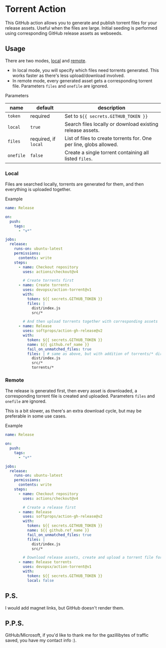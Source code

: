 # Torrent Action

This GitHub action allows you to generate and publish torrent files for your release assets. Useful when the files are large. Initial seeding is performed using corresponding GitHub release assets as webseeds.

## Usage

There are two modes, [local](#local) and [remote](#remote).

- In local mode, you will specify which files need torrents generated. This works faster as there's less upload/download involved.
- In remote mode, every generated asset gets a corresponding torrent file. Parameters `files` and `onefile` are ignored.

Parameters

| name      | default              | description                                                        |
| --------- | -------------------- | ------------------------------------------------------------------ |
| `token`   | required             | Set to `${{ secrets.GITHUB_TOKEN }}`                               |
| `local`   | `true`               | Search files locally or download existing release assets.          |
| `files`   | required, if `local` | List of files to create torrents for. One per line, globs allowed. |
| `onefile` | `false`              | Create a single torrent containing all listed `files`.             |

### Local

Files are searched locally, torrents are generated for them, and then everything is uploaded together.

Example

```yaml
name: Release

on:
  push:
    tags:
      - "v*"

jobs:
  release:
    runs-on: ubuntu-latest
    permissions:
      contents: write
    steps:
      - name: Checkout repository
        uses: actions/checkout@v4

        # Create torrents first
      - name: Create torrents
        uses: devopsx/action-torrent@v1
        with:
          token: ${{ secrets.GITHUB_TOKEN }}
          files: |
            dist/index.js
            src/*

        # And then upload torrents together with corresponding assets
      - name: Release
        uses: softprops/action-gh-release@v2
        with:
          token: ${{ secrets.GITHUB_TOKEN }}
          name: ${{ github.ref_name }}
          fail_on_unmatched_files: true
          files: | # same as above, but with addition of torrents/* directory
            dist/index.js
            src/*
            torrents/*
```

### Remote

The release is generated first, then every asset is downloaded, a corresponding torrent file is created and uploaded. Parameters `files` and `onefile` are ignored.

This is a bit slower, as there's an extra download cycle, but may be preferable in some use cases.

Example

```yaml
name: Release

on:
  push:
    tags:
      - "v*"

jobs:
  release:
    runs-on: ubuntu-latest
    permissions:
      contents: write
    steps:
      - name: Checkout repository
        uses: actions/checkout@v4

        # Create a release first
      - name: Release
        uses: softprops/action-gh-release@v2
        with:
          token: ${{ secrets.GITHUB_TOKEN }}
          name: ${{ github.ref_name }}
          fail_on_unmatched_files: true
          files: |
            dist/index.js
            src/*

        # Download release assets, create and upload a torrent file for each one
      - name: Release torrents
        uses: devopsx/action-torrent@v1
        with:
          token: ${{ secrets.GITHUB_TOKEN }}
          local: false
```

## P.S.

I would add magnet links, but GitHub doesn't render them.

## P.P.S.

GitHub/Microsoft, if you'd like to thank me for the gazillibytes of traffic saved, you have my contact info :).
